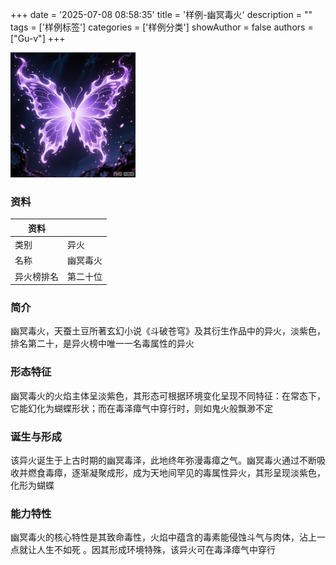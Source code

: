 +++
date = '2025-07-08 08:58:35'
title = '样例-幽冥毒火'
description = ""
tags = ['样例标签']
categories = ['样例分类']
showAuthor = false
authors = ["Gu-v"]
+++

<img alt="img" src="./youmingduhuo.png" width="200px" />

### 资料

| 资料 |          |
| ---- | -------- |
| 类别 | 异火   |
| 名称 | 幽冥毒火 |
| 异火榜排名 | 第二十位       |


### 简介

幽冥毒火，天蚕土豆所著玄幻小说《斗破苍穹》及其衍生作品中的异火，淡紫色，排名第二十，是异火榜中唯一一名毒属性的异火

### 形态特征

幽冥毒火的火焰主体呈淡紫色，其形态可根据环境变化呈现不同特征：在常态下，它能幻化为蝴蝶形状；而在毒泽瘴气中穿行时，则如鬼火般飘渺不定

### 诞生与形成

该异火诞生于上古时期的幽冥毒泽，此地终年弥漫毒瘴之气。幽冥毒火通过不断吸收并燃食毒瘴，逐渐凝聚成形，成为天地间罕见的毒属性异火，其形呈现淡紫色，化形为蝴蝶

### 能力特性

幽冥毒火的核心特性是其致命毒性，火焰中蕴含的毒素能侵蚀斗气与肉体，沾上一点就让人生不如死 。因其形成环境特殊，该异火可在毒泽瘴气中穿行